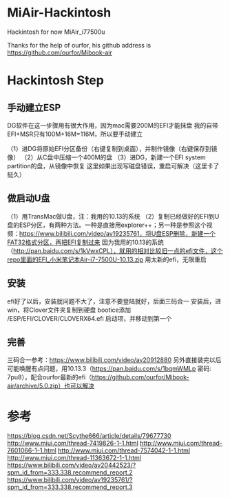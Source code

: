 # MiAir-Hackintosh

Hackintosh for now MiAir_i77500u

Thanks for the help of ourfor, his github address is
https://github.com/ourfor/Mibook-air

# Hackintosh Step


## 手动建立ESP

DG软件在这一步骤用有很大作用，因为mac需要200M的EFI才能抹盘
我的自带EFI+MSR只有100M+16M=116M，所以要手动建立

（1）进DG将原始EFI分区备份（右键复制到桌面），并制作镜像（右键保存到镜像）
（2）从C盘中压缩一个400M的盘
（3）进DG，新建一个EFI system partition的盘，从镜像中恢复
这里如果出现写磁盘错误，重启可解决（这里卡了挺久）

## 做启动U盘

（1）用TransMac做U盘，注：我用的10.13的系统
（2）复制已经做好的EFI到U盘的ESP分区，有两种方法。一种是直接用explorer++；另一种是参照这个视频：https://www.bilibili.com/video/av19235761，将U盘ESP删除，新建一个FAT32格式分区，再把EFI复制过来
因为我用的10.13的系统（http://pan.baidu.com/s/1kVwxCPL），就用的相对比较旧一点的efi文件，这个repo里面的EFI_小米笔记本Air-i7-7500U-10.13.zip
用太新的efi，无限重启

## 安装

efi好了以后，安装就问题不大了，注意不要登陆就好，后面三码合一
安装后，进win，将Clover文件夹复制到硬盘
bootice添加 /ESP/EFI/CLOVER/CLOVERX64.efi 启动项，并移动到第一个

## 完善

三码合一参考：https://www.bilibili.com/video/av20912880
另外直接装完以后可能唤醒有点问题，用10.13.3（https://pan.baidu.com/s/1bqmWMLp 密码: 7pu8），配合ourfor最新的efi（https://github.com/ourfor/Mibook-air/archive/5.0.zip）也可以解决

# 参考

https://blog.csdn.net/Scythe666/article/details/79677730
http://www.miui.com/thread-7419826-1-1.html
http://www.miui.com/thread-7601066-1-1.html
http://www.miui.com/thread-7574042-1-1.html
http://www.miui.com/thread-11363672-1-1.html
https://www.bilibili.com/video/av20442523/?spm_id_from=333.338.recommend_report.2
https://www.bilibili.com/video/av19235761/?spm_id_from=333.338.recommend_report.3